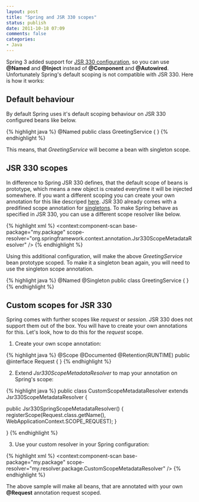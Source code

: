 ```yaml
---
layout: post
title: "Spring and JSR 330 scopes"
status: publish
date: 2011-10-18 07:09
comments: false
categories:
- Java
---
```


Spring 3 added support for
[JSR 330 configuration](http://download.oracle.com/javaee/6/api/javax/inject/package-summary.html),
so you can use **@Named** and  **@Inject** instead of **@Component** and
**@Autowired**. Unfortunately Spring's default scoping is not compatible with
JSR 330. Here is how it works:

Default behaviour
-----------------
By default Spring uses it's default scoping behaviour on JSR 330 configured
beans like below.

{% highlight java %}
@Named
public class GreetingService {
}
{% endhighlight %}

This means, that *GreetingService* will become a bean with singleton scope.

JSR 330 scopes
--------------
In difference to Spring JSR 330 defines, that the default scope of beans is
prototype, which means a new object is created everytime it will be injected
somewhere. If you want a different scoping you can create your own annotation for
this like descriped
[here](http://download.oracle.com/javaee/6/api/javax/inject/Scope.html). JSR 330
already comes with a predifined scope annotation for
[singletons](http://download.oracle.com/javaee/6/api/javax/inject/Singleton.html). To
make Spring behave as specified in JSR 330, you can use a different scope
resolver like below.

{% highlight xml %}
<context:component-scan base-package="my.package"
  scope-resolver="org.springframework.context.annotation.Jsr330ScopeMetadataResolver" />
{% endhighlight %}

Using this additional configuration, will make the above *GreetingService* bean
prototype scoped. To make it a singleton bean again, you will need to use the
singleton scope annotation.


{% highlight java %}
@Named
@Singleton
public class GreetingService {
}
{% endhighlight %}

Custom scopes for JSR 330
-------------------------
Spring comes with further scopes like *request* or *session*. JSR 330 does not
support them out of the box. You will have to create your own annotations for
this. Let's look, how to do this for the *request* scope.

1. Create your own scope annotation:

{% highlight java %}
@Scope
@Documented
@Retention(RUNTIME)
public @interface Request {
}
{% endhighlight %}

2. Extend *Jsr330ScopeMetadataResolver* to map your annotation on Spring's
   scope:

{% highlight java %}
public class CustomScopeMetadataResolver extends Jsr330ScopeMetadataResolver {

  public Jsr330SpringScopeMetadataResolver() {
    registerScope(Request.class.getName(), WebApplicationContext.SCOPE_REQUEST);
  }

}
{% endhighlight %}

3. Use your custom resolver in your Spring configuration:

{% highlight xml %}
<context:component-scan base-package="my.package"
  scope-resolver="my.resolver.package.CustomScopeMetadataResolver" />
{% endhighlight %}

The above sample will make all beans, that are annotated with your own
**@Request** annotation request scoped.

